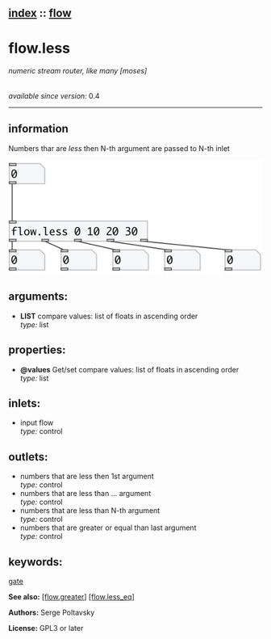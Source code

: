 [index](index.html) :: [flow](category_flow.html)
---

# flow.less

###### numeric stream router, like many [moses]

*available since version:* 0.4

---


## information
Numbers thar are *less* then N-th argument are passed to N-th inlet


[![example](../examples/img/flow.less.jpg)](../examples/pd/flow.less.pd)



## arguments:

* **LIST**
compare values: list of floats in ascending order<br>
_type:_ list<br>





## properties:

* **@values** 
Get/set compare values: list of floats in ascending order<br>
_type:_ list<br>



## inlets:

* input flow<br>
_type:_ control



## outlets:

* numbers that are less then 1st argument<br>
_type:_ control
* numbers that are less than ... argument<br>
_type:_ control
* numbers that are less than N-th argument<br>
_type:_ control
* numbers that are greater or equal than last argument<br>
_type:_ control



## keywords:

[gate](keywords/gate.html)



**See also:**
[\[flow.greater\]](flow.greater.html)
[\[flow.less_eq\]](flow.less_eq.html)




**Authors:** Serge Poltavsky




**License:** GPL3 or later





